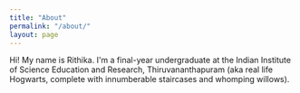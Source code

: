 ```yaml
---
title: "About"
permalink: "/about/"
layout: page
---
```


Hi! My name is Rithika. I'm a final-year undergraduate at the Indian Institute of Science Education and Research, Thiruvananthapuram (aka real life Hogwarts, complete with innumberable staircases and whomping willows).  
